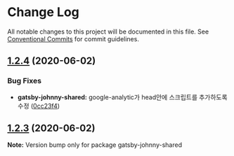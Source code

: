 # Change Log

All notable changes to this project will be documented in this file.
See [Conventional Commits](https://conventionalcommits.org) for commit guidelines.

## [1.2.4](https://github.com/johnny-mh/blog/compare/v1.2.3...v1.2.4) (2020-06-02)


### Bug Fixes

* **gatsby-johnny-shared:** google-analytic가 head안에 스크립트를 추가하도록 수정 ([0cc23f4](https://github.com/johnny-mh/blog/commit/0cc23f4091a17f35d4b1e9641e8000c2ecc97214))





## [1.2.3](https://github.com/johnny-mh/blog/compare/v1.2.2...v1.2.3) (2020-06-02)

**Note:** Version bump only for package gatsby-johnny-shared
